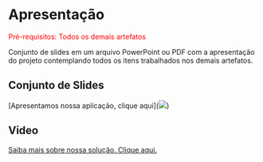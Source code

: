 # Apresentação

<span style="color:red">Pré-requisitos: Todos os demais artefatos</span>

Conjunto de slides em um arquivo PowerPoint ou PDF com a apresentação do projeto contemplando todos os itens trabalhados nos demais artefatos.

## Conjunto de Slides
[Apresentamos nossa aplicação, clique aqui](<img src="pmv-ads-2023-2-e2-proj-int-t5-eixo_2_grupo_5/docs/img
/tech_talent.pdf
">)

## Video
[Saiba mais sobre nossa solução. Clique aqui.](https://youtu.be/b2M2AEHyUng)




